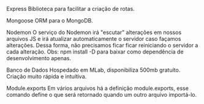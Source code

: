 Express
Biblioteca para facilitar a criação de rotas.

Mongoose
ORM para o MongoDB.

Nodemon
O serviço do Nodemon irá "escutar" alterações em nossos arquivos JS e irá atualizar automaticamente o servidor caso façamos alterações. Dessa forma, não precisamos ficar ficar reiniciando o servidor a cada alteração.
Obs: npm install -D para baixar como dependência de desenvolvimento apenas.

Banco de Dados
Hospedado em MLab, disponibiliza 500mb gratuíto. Criação muito rápida e intuítiva.

Module.exports
Em vários arquivos há a definição module.exports, esse comando define o que será retornado quando um outro arquivo importá-lo.